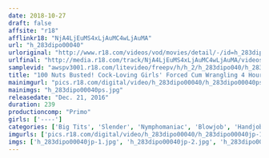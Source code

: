 ```yaml
---
date: 2018-10-27
draft: false
affsite: "r18"
afflinkr18: "NjA4LjEuMS4xLjAuMC4wLjAuMA"
url: "h_283dipo00040"
urloriginal: "http://www.r18.com/videos/vod/movies/detail/-/id=h_283dipo00040"
urlfinal: "http://media.r18.com/track/NjA4LjEuMS4xLjAuMC4wLjAuMA/videos/vod/movies/detail/-/id=h_283dipo00040"
samplevid: "awspv3001.r18.com/litevideo/freepv/h/h_2/h_283dipo040/h_283dipo040_dmb_w.mp4"
title: "100 Nuts Busted! Cock-Loving Girls' Forced Cum Wrangling 4 Hours vol. 3"
mainimgurl: "pics.r18.com/digital/video/h_283dipo00040/h_283dipo00040ps.jpg"
mainimgs: "h_283dipo00040ps.jpg"
releasedate: "Dec. 21, 2016"
duration: 239
productioncomp: "Primo"
girls: ['----']
categories: ['Big Tits', 'Slender', 'Nymphomaniac', 'Blowjob', 'Handjob', 'Over 4 Hours']
imgurls: ['pics.r18.com/digital/video/h_283dipo00040/h_283dipo00040jp-1.jpg', 'pics.r18.com/digital/video/h_283dipo00040/h_283dipo00040jp-2.jpg', 'pics.r18.com/digital/video/h_283dipo00040/h_283dipo00040jp-3.jpg', 'pics.r18.com/digital/video/h_283dipo00040/h_283dipo00040jp-4.jpg', 'pics.r18.com/digital/video/h_283dipo00040/h_283dipo00040jp-5.jpg', 'pics.r18.com/digital/video/h_283dipo00040/h_283dipo00040jp-6.jpg', 'pics.r18.com/digital/video/h_283dipo00040/h_283dipo00040jp-7.jpg', 'pics.r18.com/digital/video/h_283dipo00040/h_283dipo00040jp-8.jpg', 'pics.r18.com/digital/video/h_283dipo00040/h_283dipo00040jp-9.jpg', 'pics.r18.com/digital/video/h_283dipo00040/h_283dipo00040jp-10.jpg', 'pics.r18.com/digital/video/h_283dipo00040/h_283dipo00040jp-11.jpg', 'pics.r18.com/digital/video/h_283dipo00040/h_283dipo00040jp-12.jpg', 'pics.r18.com/digital/video/h_283dipo00040/h_283dipo00040jp-13.jpg', 'pics.r18.com/digital/video/h_283dipo00040/h_283dipo00040jp-14.jpg', 'pics.r18.com/digital/video/h_283dipo00040/h_283dipo00040jp-15.jpg', 'pics.r18.com/digital/video/h_283dipo00040/h_283dipo00040jp-16.jpg', 'pics.r18.com/digital/video/h_283dipo00040/h_283dipo00040jp-17.jpg', 'pics.r18.com/digital/video/h_283dipo00040/h_283dipo00040jp-18.jpg', 'pics.r18.com/digital/video/h_283dipo00040/h_283dipo00040jp-19.jpg', 'pics.r18.com/digital/video/h_283dipo00040/h_283dipo00040jp-20.jpg']
imgs: ['h_283dipo00040jp-1.jpg', 'h_283dipo00040jp-2.jpg', 'h_283dipo00040jp-3.jpg', 'h_283dipo00040jp-4.jpg', 'h_283dipo00040jp-5.jpg', 'h_283dipo00040jp-6.jpg', 'h_283dipo00040jp-7.jpg', 'h_283dipo00040jp-8.jpg', 'h_283dipo00040jp-9.jpg', 'h_283dipo00040jp-10.jpg', 'h_283dipo00040jp-11.jpg', 'h_283dipo00040jp-12.jpg', 'h_283dipo00040jp-13.jpg', 'h_283dipo00040jp-14.jpg', 'h_283dipo00040jp-15.jpg', 'h_283dipo00040jp-16.jpg', 'h_283dipo00040jp-17.jpg', 'h_283dipo00040jp-18.jpg', 'h_283dipo00040jp-19.jpg', 'h_283dipo00040jp-20.jpg']
---
```

